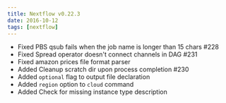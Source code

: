 ```yaml
---
title: Nextflow v0.22.3
date: 2016-10-12
tags: [nextflow]
---
```


- Fixed PBS qsub fails when the job name is longer than 15 chars #228
- Fixed Spread operator doesn't connect channels in DAG #231
- Fixed amazon prices file format parser
- Added Cleanup scratch dir upon process completion #230
- Added `optional` flag to output file declaration
- Added `region` option to `cloud` command
- Added Check for missing instance type description
